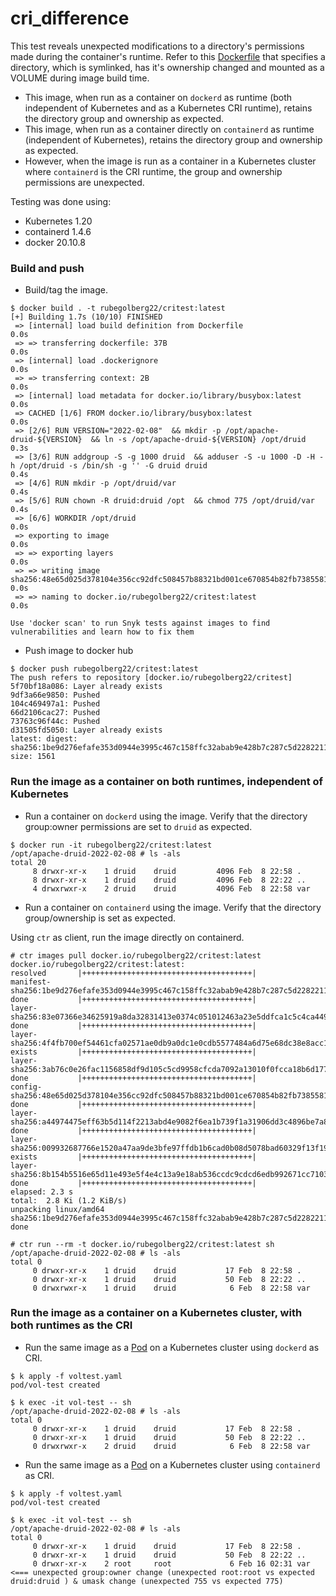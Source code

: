 # cri_difference

This test reveals unexpected modifications to a directory's permissions made during the container's runtime. Refer to this [Dockerfile](https://github.com/anusha-ragunathan/cri_difference/blob/main/Dockerfile) that specifies a directory, which is symlinked, has it's ownership changed and mounted as a VOLUME during image build time. 
- This image, when run as a container on `dockerd` as runtime (both independent of Kubernetes and as a Kubernetes CRI runtime), retains the directory group and ownership as expected. 
- This image, when run as a container directly on `containerd` as runtime (independent of Kubernetes), retains the directory group and ownership as expected. 
- However, when the image is run as a container in a Kubernetes cluster where `containerd` is the CRI runtime, the group and ownership permissions are unexpected.

Testing was done using:
- Kubernetes 1.20
- containerd 1.4.6
- docker 20.10.8


### Build and push
- Build/tag the image.
```
$ docker build . -t rubegolberg22/critest:latest
[+] Building 1.7s (10/10) FINISHED                                                                                                                                                                                      
 => [internal] load build definition from Dockerfile                                                                                                                                                               0.0s
 => => transferring dockerfile: 37B                                                                                                                                                                                0.0s
 => [internal] load .dockerignore                                                                                                                                                                                  0.0s
 => => transferring context: 2B                                                                                                                                                                                    0.0s
 => [internal] load metadata for docker.io/library/busybox:latest                                                                                                                                                  0.0s
 => CACHED [1/6] FROM docker.io/library/busybox:latest                                                                                                                                                             0.0s
 => [2/6] RUN VERSION="2022-02-08"  && mkdir -p /opt/apache-druid-${VERSION}  && ln -s /opt/apache-druid-${VERSION} /opt/druid                                                                                     0.3s
 => [3/6] RUN addgroup -S -g 1000 druid  && adduser -S -u 1000 -D -H -h /opt/druid -s /bin/sh -g '' -G druid druid                                                                                                 0.4s
 => [4/6] RUN mkdir -p /opt/druid/var                                                                                                                                                                              0.4s
 => [5/6] RUN chown -R druid:druid /opt  && chmod 775 /opt/druid/var                                                                                                                                               0.4s
 => [6/6] WORKDIR /opt/druid                                                                                                                                                                                       0.0s
 => exporting to image                                                                                                                                                                                             0.0s
 => => exporting layers                                                                                                                                                                                            0.0s
 => => writing image sha256:48e65d025d378104e356cc92dfc508457b88321bd001ce670854b82fb7385581                                                                                                                       0.0s
 => => naming to docker.io/rubegolberg22/critest:latest                                                                                                                                                            0.0s

Use 'docker scan' to run Snyk tests against images to find vulnerabilities and learn how to fix them
```

- Push image to docker hub
```
$ docker push rubegolberg22/critest:latest
The push refers to repository [docker.io/rubegolberg22/critest]
5f70bf18a086: Layer already exists 
9df3a66e9850: Pushed 
104c469497a1: Pushed 
66d2106cac27: Pushed 
73763c96f44c: Pushed 
d31505fd5050: Layer already exists 
latest: digest: sha256:1be9d276efafe353d0944e3995c467c158ffc32abab9e428b7c287c5d2282211 size: 1561
```

### Run the image as a container on both runtimes, independent of Kubernetes

- Run a container on `dockerd` using the image. Verify that the directory group:owner permissions are set to `druid` as expected. 
```
$ docker run -it rubegolberg22/critest:latest
/opt/apache-druid-2022-02-08 # ls -als
total 20
     8 drwxr-xr-x    1 druid    druid         4096 Feb  8 22:58 .
     8 drwxr-xr-x    1 druid    druid         4096 Feb  8 22:22 ..
     4 drwxrwxr-x    2 druid    druid         4096 Feb  8 22:58 var
```

- Run a container on `containerd` using the image. Verify that the directory group/ownership is set as expected. 

Using `ctr` as client, run the image directly on containerd.
```
# ctr images pull docker.io/rubegolberg22/critest:latest
docker.io/rubegolberg22/critest:latest:                                           resolved       |++++++++++++++++++++++++++++++++++++++| 
manifest-sha256:1be9d276efafe353d0944e3995c467c158ffc32abab9e428b7c287c5d2282211: done           |++++++++++++++++++++++++++++++++++++++| 
layer-sha256:83e07366e34625919a8da32831413e0374c051012463a23e5ddfca1c5c4ca449:    done           |++++++++++++++++++++++++++++++++++++++| 
layer-sha256:4f4fb700ef54461cfa02571ae0db9a0dc1e0cdb5577484a6d75e68dc38e8acc1:    exists         |++++++++++++++++++++++++++++++++++++++| 
layer-sha256:3ab76c0e26fac1156858df9d105c5cd9958cfcda7092a13010f0fcca18b6d177:    done           |++++++++++++++++++++++++++++++++++++++| 
config-sha256:48e65d025d378104e356cc92dfc508457b88321bd001ce670854b82fb7385581:   done           |++++++++++++++++++++++++++++++++++++++| 
layer-sha256:a44974475eff63b5d114f2213abd4e9082f6ea1b739f1a31906dd3c4896be7a8:    done           |++++++++++++++++++++++++++++++++++++++| 
layer-sha256:009932687766e1520a47aa9de3bfe97ffdb1b6cad0b08d5078bad60329f13f19:    exists         |++++++++++++++++++++++++++++++++++++++| 
layer-sha256:8b154b5516e65d11e493e5f4e4c13a9e18ab536ccdc9cdcd6edb992671cc7103:    done           |++++++++++++++++++++++++++++++++++++++| 
elapsed: 2.3 s                                                                    total:  2.8 Ki (1.2 KiB/s)                                       
unpacking linux/amd64 sha256:1be9d276efafe353d0944e3995c467c158ffc32abab9e428b7c287c5d2282211...
done
```

```
# ctr run --rm -t docker.io/rubegolberg22/critest:latest sh
/opt/apache-druid-2022-02-08 # ls -als
total 0
     0 drwxr-xr-x    1 druid    druid           17 Feb  8 22:58 .
     0 drwxr-xr-x    1 druid    druid           50 Feb  8 22:22 ..
     0 drwxrwxr-x    1 druid    druid            6 Feb  8 22:58 var
```

### Run the image as a container on a Kubernetes cluster, with both runtimes as the CRI 

- Run the same image as a [Pod](https://github.com/anusha-ragunathan/cri_difference/blob/main/voltest.yaml) on a Kubernetes cluster using `dockerd` as CRI.

```
$ k apply -f voltest.yaml 
pod/vol-test created
```

```
$ k exec -it vol-test -- sh
/opt/apache-druid-2022-02-08 # ls -als
total 0
     0 drwxr-xr-x    1 druid    druid           17 Feb  8 22:58 .
     0 drwxr-xr-x    1 druid    druid           50 Feb  8 22:22 ..
     0 drwxrwxr-x    2 druid    druid            6 Feb  8 22:58 var
```


- Run the same image as a [Pod](https://github.com/anusha-ragunathan/cri_difference/blob/main/voltest.yaml) on a Kubernetes cluster using `containerd` as CRI.

```
$ k apply -f voltest.yaml 
pod/vol-test created
```

```
$ k exec -it vol-test -- sh
/opt/apache-druid-2022-02-08 # ls -als
total 0
     0 drwxr-xr-x    1 druid    druid           17 Feb  8 22:58 .
     0 drwxr-xr-x    1 druid    druid           50 Feb  8 22:22 ..
     0 drwxr-xr-x    2 root     root             6 Feb 16 02:31 var  <=== unexpected group:owner change (unexpected root:root vs expected druid:druid ) & umask change (unexpected 755 vs expected 775)
```

